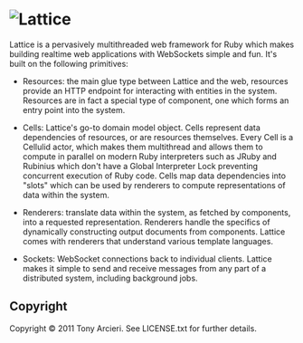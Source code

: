 ![Lattice](https://github.com/celluloid/lattice/raw/master/logo.png)
=======

Lattice is a pervasively multithreaded web framework for Ruby which makes
building realtime web applications with WebSockets simple and fun. It's
built on the following primitives:

* Resources: the main glue type between Lattice and the web, resources provide
  an HTTP endpoint for interacting with entities in the system. Resources are
  in fact a special type of component, one which forms an entry point into the
  system.

* Cells: Lattice's go-to domain model object. Cells represent data dependencies
  of resources, or are resources themselves. Every Cell is a Cellulid actor, 
  which makes them multithread and allows them to compute in parallel on modern
  Ruby interpreters such as JRuby and Rubinius which don't have a Global
  Interpreter Lock preventing concurrent execution of Ruby code. Cells map data
  dependencies into "slots" which can be used by renderers to compute
  representations of data within the system.

* Renderers: translate data within the system, as fetched by components, into
  a requested representation. Renderers handle the specifics of dynamically
  constructing output documents from components. Lattice comes with renderers
  that understand various template languages.

* Sockets: WebSocket connections back to individual clients. Lattice makes it
  simple to send and receive messages from any part of a distributed system,
  including background jobs.

Copyright
---------

Copyright © 2011 Tony Arcieri. See LICENSE.txt for further details.

